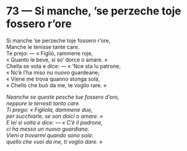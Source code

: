 # 73 — Si manche, ’se perzeche toje fossero r’ore

Si manche ’se perzeche toje fossero r’ore,  
Manche le tenisse tante care.  
Te prejo: — « Figliò, rammene roje,  
« Quanto le beve, si so’ dorce o amare. »  
Chella se vota e dice: — « ’Nce sta lu patrone,  
« Nc’è l’ha miso nu nuovo guardeane;  
« Viene me trova quanno stonga sola,  
« Chello che buò da me, te voglio rare. »

_Neanche se queste pesche tue fossero d’oro,  
neppure le terresti tanto care.  
Ti prego: « Figliola, dammene due,  
per succhiarle, se son dolci o amare. »  
E lei si volta e dice: — « C’è il padrone,  
ci ha messo un nuovo guardiano.  
Vieni a trovarmi quando sono sola:  
quello che vuoi da me, ti voglio dare. »_

